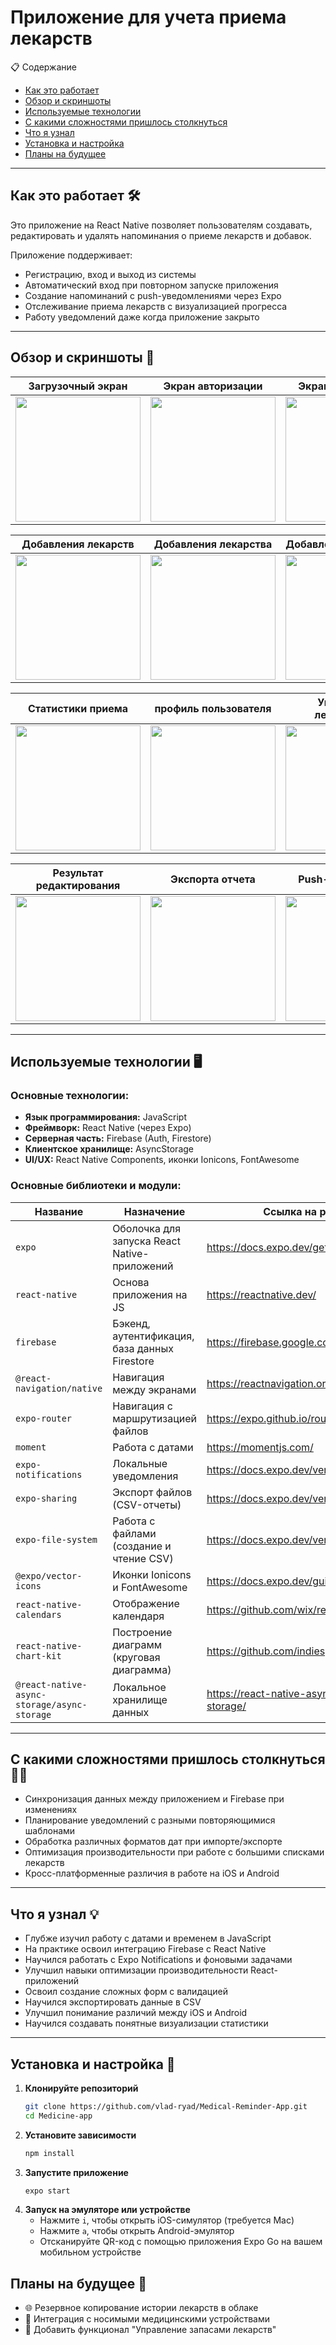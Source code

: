 # Приложение для учета приема лекарств

📋 Содержание
- [Как это работает](#как-это-работает)
- [Обзор и скриншоты](#обзор-и-скриншоты)
- [Используемые технологии](#используемые-технологии)
- [С какими сложностями пришлось столкнуться](#с-какими-сложностями-пришлось-столкнуться)
- [Что я узнал](#что-я-узнал)
- [Установка и настройка](#Установка-и-настройка)
- [Планы на будущее](Планы-на-будущее)

---

## Как это работает 🛠️

Это приложение на React Native позволяет пользователям создавать, редактировать и удалять напоминания о приеме лекарств и добавок.

Приложение поддерживает:
- Регистрацию, вход и выход из системы
- Автоматический вход при повторном запуске приложения
- Создание напоминаний с push-уведомлениями через Expo
- Отслеживание приема лекарств с визуализацией прогресса
- Работу уведомлений даже когда приложение закрыто

---

## Обзор и скриншоты 📸

| Загрузочный экран| Экран авторизации | Экран регистрации | Главная страница|
|:-------------------------:|:-------------------------:|:-------------------------:|:-------------------------:|
|<img src="./assets/screenshots/Loading_screen.jpg" width="200" />|<img src="./assets/screenshots/login.jpg" width="200" />|<img src="./assets/screenshots/registration.jpg" width="200" />|<img src="./assets/screenshots/no_medications.jpg" width="200" />|

| Добавления лекарств | Добавления лекарства | Добавленное лекарство | История приема|
|:-------------------------:|:-------------------------:|:-------------------------:|:-------------------------:|
|<img src="./assets/screenshots/add_medications_1.jpg" width="200" />|<img src="./assets/screenshots/add_medications_2.jpg" width="200" />|<img src="./assets/screenshots/Added_medicine.jpg" width="200" />|<img src="./assets/screenshots/drug_history.jpg" width="200" />|

| Статистики приема | профиль пользователя | Управление лекарствами | Редактирования лекарств|
|:-------------------------:|:-------------------------:|:-------------------------:|:-------------------------:|
|<img src="./assets/screenshots/medicine_statistics.jpg" width="200" />|<img src="./assets/screenshots/profile.jpg" width="200" />|<img src="./assets/screenshots/medication_management.jpg" width="200" />|<img src="./assets/screenshots/editing_medications.jpg" width="200" />|

| Результат редактирования| Экспорта отчета | Push-уведомление | Модальное окно приема|
|:-------------------------:|:-------------------------:|:-------------------------:|:-------------------------:|
|<img src="./assets/screenshots/result_after_editing.jpg" width="200" />|<img src="./assets/screenshots/export_report.jpg" width="200" />|<img src="./assets/screenshots/push_notification.jpg" width="200" />|<img src="./assets/screenshots/modal_action.jpg" width="200" />|

---

## Используемые технологии 🖥️

### Основные технологии:
- **Язык программирования:** JavaScript
- **Фреймворк:** React Native (через Expo)
- **Серверная часть:** Firebase (Auth, Firestore)
- **Клиентское хранилище:** AsyncStorage
- **UI/UX:** React Native Components, иконки Ionicons, FontAwesome

### Основные библиотеки и модули:

| Название                            | Назначение                                      | Ссылка на ресурс установки                                         |
|-------------------------------------|-------------------------------------------------|--------------------------------------------------------------------|
| `expo`                              | Оболочка для запуска React Native-приложений    | https://docs.expo.dev/get-started/installation/                    |
| `react-native`                      | Основа приложения на JS                         | https://reactnative.dev/                                           |
| `firebase`                          | Бэкенд, аутентификация, база данных Firestore   | https://firebase.google.com/docs/web/setup                         |
| `@react-navigation/native`          | Навигация между экранами                        | https://reactnavigation.org/docs/getting-started/                  |
| `expo-router`                       | Навигация с маршрутизацией файлов               | https://expo.github.io/router/docs                                 |
| `moment`                            | Работа с датами                                 | https://momentjs.com/                                              |
| `expo-notifications`                | Локальные уведомления                           | https://docs.expo.dev/versions/latest/sdk/notifications/           |
| `expo-sharing`                      | Экспорт файлов (CSV-отчеты)                     | https://docs.expo.dev/versions/latest/sdk/sharing/                 |
| `expo-file-system`                  | Работа с файлами (создание и чтение CSV)        | https://docs.expo.dev/versions/latest/sdk/filesystem/              |
| `@expo/vector-icons`                | Иконки Ionicons и FontAwesome                   | https://docs.expo.dev/guides/icons/                                |
| `react-native-calendars`            | Отображение календаря                           | https://github.com/wix/react-native-calendars                      |
| `react-native-chart-kit`            | Построение диаграмм (круговая диаграмма)        | https://github.com/indiespirit/react-native-chart-kit              |
| `@react-native-async-storage/async-storage` | Локальное хранилище данных              | https://react-native-async-storage.github.io/async-storage/        |

---

## С какими сложностями пришлось столкнуться 💪🏻

- Синхронизация данных между приложением и Firebase при изменениях
- Планирование уведомлений с разными повторяющимися шаблонами
- Обработка различных форматов дат при импорте/экспорте
- Оптимизация производительности при работе с большими списками лекарств
- Кросс-платформенные различия в работе на iOS и Android

---

## Что я узнал 💡

- Глубже изучил работу с датами и временем в JavaScript
- На практике освоил интеграцию Firebase с React Native
- Научился работать с Expo Notifications и фоновыми задачами
- Улучшил навыки оптимизации производительности React-приложений
- Освоил создание сложных форм с валидацией
- Научился экспортировать данные в CSV
- Улучшил понимание различий между iOS и Android
- Научился создавать понятные визуализации статистики
---

## Установка и настройка 📲
1. **Клонируйте репозиторий**
   ```sh
   git clone https://github.com/vlad-ryad/Medical-Reminder-App.git
   cd Medicine-app
   ```
2. **Установите зависимости**
   ```sh
   npm install
   ```
3. **Запустите приложение**
   ```sh
   expo start
   ```
4. **Запуск на эмуляторе или устройстве**
   - Нажмите `i`, чтобы открыть iOS-симулятор (требуется Mac)
   - Нажмите `a`, чтобы открыть Android-эмулятор
   - Отсканируйте QR-код с помощью приложения Expo Go на вашем мобильном устройстве
  
## Планы на будущее 🚀
- 🌐 Резервное копирование истории лекарств в облаке
- 📌 Интеграция с носимыми медицинскими устройствами
- 🧾 Добавить функционал "Управление запасами лекарств"
